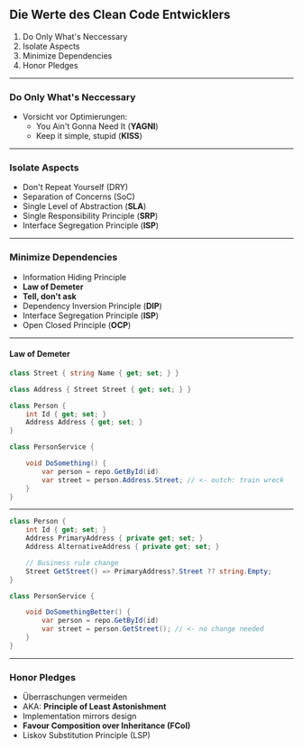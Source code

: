 ## Die Werte des Clean Code Entwicklers

1. Do Only What's Neccessary
1. Isolate Aspects
1. Minimize Dependencies
1. Honor Pledges

---

### Do Only What's Neccessary

- Vorsicht vor Optimierungen:
  - You Ain't Gonna Need It (**YAGNI**)
  - Keep it simple, stupid (**KISS**)

---

### Isolate Aspects

- Don't Repeat Yourself (DRY)
- Separation of Concerns (SoC)
- Single Level of Abstraction (**SLA**)
- Single Responsibility Principle (**SRP**)
- Interface Segregation Principle (**ISP**)

---

### Minimize Dependencies

- Information Hiding Principle
- **Law of Demeter**
- **Tell, don't ask**
- Dependency Inversion Principle (**DIP**)
- Interface Segregation Principle (**ISP**)
- Open Closed Principle (**OCP**)

----

#### Law of Demeter

```csharp
class Street { string Name { get; set; } }

class Address { Street Street { get; set; } }

class Person {
    int Id { get; set; }
    Address Address { get; set; }
}
```

```csharp
class PersonService {

    void DoSomething() {
        var person = repo.GetById(id)
        var street = person.Address.Street; // <- outch: train wreck
    }
}
```

----

```csharp
class Person {
    int Id { get; set; }
    Address PrimaryAddress { private get; set; }
    Address AlternativeAddress { private get; set; }

    // Business rule change
    Street GetStreet() => PrimaryAddress?.Street ?? string.Empty;
}
```

```csharp
class PersonService {

    void DoSomethingBetter() {
        var person = repo.GetById(id)
        var street = person.GetStreet(); // <- no change needed
    }
}
```

---

### Honor Pledges

- Überraschungen vermeiden
- AKA: **Principle of Least Astonishment**
- Implementation mirrors design
- **Favour Composition over Inheritance (FCoI)**
- Liskov Substitution Principle (LSP)
